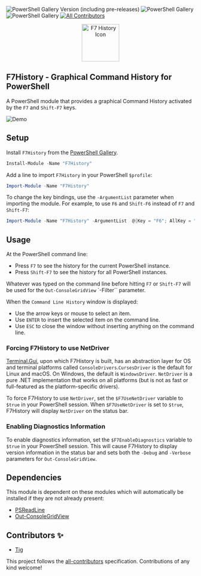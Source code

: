 ![PowerShell Gallery Version (including pre-releases)](https://img.shields.io/powershellgallery/v/F7History)
![PowerShell Gallery](https://img.shields.io/powershellgallery/dt/F7History)
![PowerShell Gallery](https://img.shields.io/powershellgallery/p/F7History)
[![All Contributors](https://img.shields.io/badge/all_contributors-1-orange.svg?style=flat-square)](#contributors-)

<div align="center">
  <img src="https://gui-cs.github.io/Terminal.Gui/images/F7HistoryIcon.png"
       alt="F7 History Icon"
       width="100px"
  />
</div>

## F7History - Graphical Command History for PowerShell

A PowerShell module that provides a graphical Command History activated by the `F7` and `Shift-F7` keys.

![Demo](https://gui-cs.github.io/Terminal.Gui/images/F7History.gif)

## Setup

Install `F7History` from the [PowerShell Gallery](https://www.powershellgallery.com/packages/F7History/).

```ps1
Install-Module -Name "F7History"
```

Add a line to import `F7History` in your PowerShell `$profile`:

```ps1
Import-Module -Name "F7History"
```

To change the key bindings, use the `-ArgumentList` parameter when importing the module. For example, to use `F6` and `Shift-F6` instead of `F7` and `Shift-F7`:

```ps1
Import-Module -Name "F7History" -ArgumentList  @{Key = "F6"; AllKey = "Shift-F6"}
```

## Usage 

At the PowerShell command line:

* Press `F7` to see the history for the current PowerShell instance.
* Press `Shift-F7` to see the history for all PowerShell instances.

Whatever was typed on the command line before hitting `F7` or `Shift-F7` will be used for the `Out-ConsoleGridView` `-Filter`` parameter.

When the `Command Line History` window is displayed:

* Use the arrow keys or mouse to select an item.
* Use `ENTER` to insert the selected item on the command line.
* Use `ESC` to close the window without inserting anything on the command line.

### Forcing F7History to use NetDriver

[Terminal.Gui](https://github.com/gui-cs/Terminal.Gui), upon which F7History is built, has an abstraction layer for OS and terminal platforms called `ConsoleDrivers`.`CursesDriver` is the default for Linux and macOS. On Windows, the default is `WindowsDriver`. `NetDriver` is a pure .NET implementation that works on all platforms (but is not as fast or full-featured as the platform-specific drivers). 

To force F7History to use `NetDriver`, set the `$F7UseNetDriver` variable to `$true` in your PowerShell session. When `$F7UseNetDriver` is set to `$true`, F7History will display `NetDriver` on the status bar.

### Enabling Diagnostics Information

To enable diagnostics information, set the `$F7EnableDiagnostics` variable to `$true` in your PowerShell session. This will cause F7History to display version information in the status bar and sets both the `-Debug` and `-Verbose` parameters for `Out-ConsoleGridView`.

## Dependencies

This module is dependent on these modules which will automatically be installed if they are not already present:

* [PSReadLine](https://github.com/PowerShell/PSReadLine)
* [Out-ConsoleGridView](https://github.com/PowerShell/GraphicalTools)

## Contributors ✨

* [Tig](https://github.com/tig)

This project follows the [all-contributors](https://github.com/all-contributors/all-contributors) specification. Contributions of any kind welcome!
